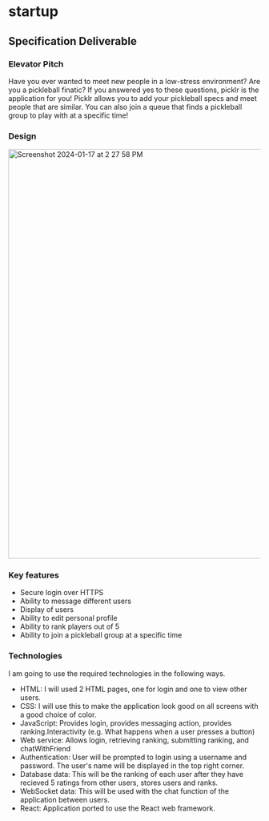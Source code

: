 # startup

## Specification Deliverable

### Elevator Pitch

Have you ever wanted to meet new people in a low-stress environment? Are you a pickleball finatic? If you answered yes to these questions, picklr is the application for you! Picklr allows you to add your pickleball specs and meet people that are similar. You can also join a queue that finds a pickleball group to play with at a specific time!

### Design
<img width="818" alt="Screenshot 2024-01-17 at 2 27 58 PM" src="https://github.com/allyyblack/startup/assets/144302508/fab698d5-af5a-4b84-adb5-949016f9ca12">

### Key features
- Secure login over HTTPS
- Ability to message different users
- Display of users
- Ability to edit personal profile
- Ability to rank players out of 5
- Ability to join a pickleball group at a specific time

### Technologies

I am going to use the required technologies in the following ways.
- HTML: I will used 2 HTML pages, one for login and one to view other users.
- CSS: I will use this to make the application look good on all screens with a good choice of color.
- JavaScript: Provides login, provides messaging action, provides ranking.Interactivity (e.g. What happens when a user presses a button)
- Web service: Allows login, retrieving ranking, submitting ranking, and chatWithFriend
- Authentication: User will be prompted to login using a username and password. The user's name will be displayed in the top right corner.
- Database data: This will be the ranking of each user after they have recieved 5 ratings from other users, stores users and ranks.
- WebSocket data: This will be used with the chat function of the application between users.
- React:  Application ported to use the React web framework.
